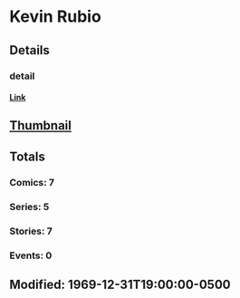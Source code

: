 # Kevin  Rubio 
## Details
### detail
#### [Link](http://marvel.com/comics/creators/12549/kevin_rubio?utm_campaign=apiRef&utm_source=225578a89fc76f3d20fbffda5d17a88d)
## [Thumbnail](http://i.annihil.us/u/prod/marvel/i/mg/b/40/image_not_available.jpg)
## Totals
### Comics: 7
### Series: 5
### Stories: 7
### Events: 0
## Modified: 1969-12-31T19:00:00-0500